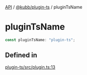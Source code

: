 [API](../../../packages.md) / [@kubb/plugin-ts](../index.md) / pluginTsName

# pluginTsName

```ts
const pluginTsName: "plugin-ts";
```

## Defined in

[plugin-ts/src/plugin.ts:13](https://github.com/kubb-project/kubb/blob/41d5fcbd23d143293d72542efcb650e62fa3a210/packages/plugin-ts/src/plugin.ts#L13)
